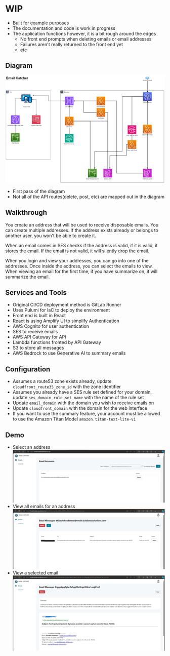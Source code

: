 # WIP #
* Built for example purposes
* The documentation and code is work in progress
* The application functions however, it is a bit rough around the edges
  * No front end prompts when deleting emails or email addresses
  * Failures aren't really returned to the front end yet
  * etc
  

## Diagram
![Diagram](diagram.jpg "Quick Diagram")
* First pass of the diagram
* Not all of the API routes(delete, post, etc) are mapped out in the diagram


## Walkthrough
You create an address that will be used to receive disposable emails. You can create multiple addresses. If the address exists already or belongs to another user, you won't be able to create it.

When an email comes in SES checks if the address is valid, if it is valid, it stores the email. If the email is not valid, it will silently drop the email.

When you login and view your addresses, you can go into one of the addresses. Once inside the address, you can select the emails to view. When viewing an email for the first time, if you have summarize on, it will summarize the email.



## Services and Tools
* Original CI/CD deployment method is GitLab Runner
* Uses Pulumi for IaC to deploy the environment
* Front end is built in React
* React is using Amplify UI to simplify Authentication
* AWS Cognito for user authentication
* SES to receive emails
* AWS API Gateway for API
* Lambda functions fronted by API Gateway
* S3 to store all messages
* AWS Bedrock to use Generative AI to summary emails 


## Configuration
* Assumes a route53 zone exists already, update `cloudfront_route35_zone_id` with the zone identifier
* Assumes you already have a SES rule set defined for your domain, update `ses_domain_rule_set_name` with the name of the rule set
* Update `email_domain` with the domain you wish to receive emails on
* Update `cloudfront_domain` with the domain for the web interface
* If you want to use the summary feature, your account must be allowed to use the Amazon Titan Model `amazon.titan-text-lite-v1`

## Demo
* Select an address
![Select Address](photo1.jpg "Select an address")
* View all emails for an address
![View Emails](photo2.jpg "View emails")
* View a selected email
![View Selected Email](photo3.jpg "View selected email")